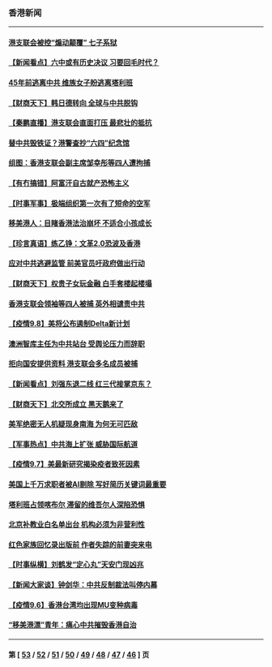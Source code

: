 ### 香港新闻
---
#### [港支联会被控“煽动颠覆” 七子系狱](../../pages/ncid1349362/n13225218.md) 
#### [【新闻看点】六中或有历史决议 习要回毛时代？](../../pages/ncid1349362/n13222895.md) 
#### [45年前逃离中共 维族女子盼逃离塔利班](../../pages/ncid1349362/n13222514.md) 
#### [【财商天下】韩日德转向 全球与中共脱钩](../../pages/ncid1349362/n13222480.md) 
#### [【秦鹏直播】港支联会直面打压 最悲壮的抵抗](../../pages/ncid1349362/n13222926.md) 
#### [替中共毁铁证？港警查抄“六四”纪念馆](../../pages/ncid1349362/n13221684.md) 
#### [组图：香港支联会副主席邹幸彤等四人遭拘捕](../../pages/ncid1349362/n13221231.md) 
#### [【有冇搞错】阿富汗自古就产恐怖主义](../../pages/ncid1349362/n13220267.md) 
#### [【时事军事】极端组织第一次有了短命的空军](../../pages/ncid1349362/n13215192.md) 
#### [移美港人：目睹香港法治崩坏 不适合小孩成长](../../pages/ncid1349362/n13220621.md) 
#### [【珍言真语】练乙铮：文革2.0恐波及香港](../../pages/ncid1349362/n13216700.md) 
#### [应对中共逃避监管 前美官员吁政府做出行动](../../pages/ncid1349362/n13220294.md) 
#### [【财商天下】权贵子女玩金融 白手套楼起楼塌](../../pages/ncid1349362/n13219775.md) 
#### [香港支联会领袖等四人被捕 英外相谴责中共](../../pages/ncid1349362/n13219844.md) 
#### [【疫情9.8】美将公布遏制Delta新计划](../../pages/ncid1349362/n13219000.md) 
#### [澳洲智库主任为中共站台 受舆论压力而辞职](../../pages/ncid1349362/n13218084.md) 
#### [拒向国安提供资料 港支联会多名成员被捕](../../pages/ncid1349362/n13218477.md) 
#### [【新闻看点】刘强东退二线 红三代接掌京东？](../../pages/ncid1349362/n13217800.md) 
#### [【财商天下】北交所成立 黑天鹅来了](../../pages/ncid1349362/n13217782.md) 
#### [美军绝密无人机疑现身南海 为何无可匹敌](../../pages/ncid1349362/n13217379.md) 
#### [【军事热点】中共海上扩张 威胁国际航道](../../pages/ncid1349362/n13215161.md) 
#### [【疫情9.7】美最新研究揭染疫者致死因素](../../pages/ncid1349362/n13216485.md) 
#### [美国上千万求职者被AI剔除 写好简历关键词最重要](../../pages/ncid1349362/n13215838.md) 
#### [塔利班占领喀布尔 滞留的维吾尔人深陷恐惧](../../pages/ncid1349362/n13215816.md) 
#### [北京补教业白名单出台 机构必须为非营利性](../../pages/ncid1349362/n13212959.md) 
#### [红色家族回忆录出版前 作者失踪的前妻突来电](../../pages/ncid1349362/n13215359.md) 
#### [【时事纵横】刘鹤发“定心丸”天安门现凶兆](../../pages/ncid1349362/n13215416.md) 
#### [【新闻大家谈】钟剑华：中共反制裁法叫停内幕](../../pages/ncid1349362/n13214486.md) 
#### [【疫情9.6】香港台湾均出现MU变种病毒](../../pages/ncid1349362/n13213836.md) 
#### [“移美港漂”青年：痛心中共摧毁香港自治](../../pages/ncid1349362/n13213624.md) 

---
#### 第 [ [53](./53.md) / [52](./52.md) / [51](./51.md) / [50](./50.md) / [49](./49.md) / [48](./48.md) / [47](./47.md) / [46](./46.md) ] 页
